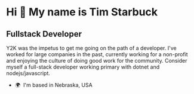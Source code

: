 Hi 👋 My name is Tim Starbuck
=============================

Fullstack Developer
-------------------

Y2K was the impetus to get me going on the path of a developer. I've worked for large companies in the past, currently working for a non-profit and enjoying the culture of doing good work for the community. Consider myself a full-stack developer working primary with dotnet and nodejs/javascript.

*   🌍  I'm based in Nebraska, USA

